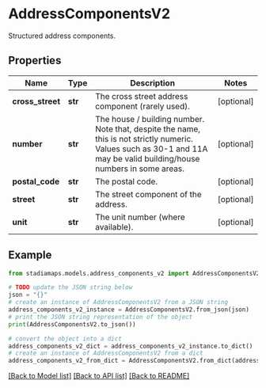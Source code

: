 # AddressComponentsV2

Structured address components.

## Properties

Name | Type | Description | Notes
------------ | ------------- | ------------- | -------------
**cross_street** | **str** | The cross street address component (rarely used). | [optional] 
**number** | **str** | The house / building number.  Note that, despite the name, this is not strictly numeric. Values such as 30-1 and 11A may be valid building/house numbers in some areas. | [optional] 
**postal_code** | **str** | The postal code. | [optional] 
**street** | **str** | The street component of the address. | [optional] 
**unit** | **str** | The unit number (where available). | [optional] 

## Example

```python
from stadiamaps.models.address_components_v2 import AddressComponentsV2

# TODO update the JSON string below
json = "{}"
# create an instance of AddressComponentsV2 from a JSON string
address_components_v2_instance = AddressComponentsV2.from_json(json)
# print the JSON string representation of the object
print(AddressComponentsV2.to_json())

# convert the object into a dict
address_components_v2_dict = address_components_v2_instance.to_dict()
# create an instance of AddressComponentsV2 from a dict
address_components_v2_from_dict = AddressComponentsV2.from_dict(address_components_v2_dict)
```
[[Back to Model list]](../README.md#documentation-for-models) [[Back to API list]](../README.md#documentation-for-api-endpoints) [[Back to README]](../README.md)


